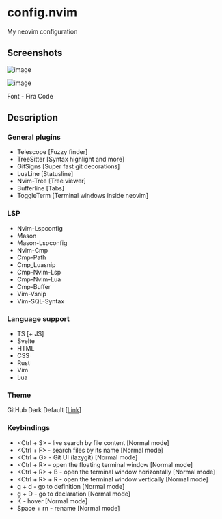 # config.nvim
My neovim configuration

## Screenshots

![image](https://user-images.githubusercontent.com/21990466/221374532-7527f6b5-20f2-4d39-8567-d470110793fd.png)

![image](https://user-images.githubusercontent.com/21990466/221374460-b2beb1e8-e669-44a8-8659-35f72f7b5503.png)

Font - Fira Code

## Description

### General plugins

- Telescope [Fuzzy finder]
- TreeSitter [Syntax highlight and more]
- GitSigns [Super fast git decorations]
- LuaLine [Statusline]
- Nvim-Tree [Tree viewer]
- Bufferline [Tabs]
- ToggleTerm [Terminal windows inside neovim]

### LSP
- Nvim-Lspconfig
- Mason
- Mason-Lspconfig
- Nvim-Cmp
- Cmp-Path
- Cmp_Luasnip
- Cmp-Nvim-Lsp
- Cmp-Nvim-Lua
- Cmp-Buffer
- Vim-Vsnip
- Vim-SQL-Syntax

### Language support
- TS [+ JS]
- Svelte
- HTML
- CSS
- Rust
- Vim
- Lua
 
### Theme
GitHub Dark Default [[Link](https://github.com/projekt0n/github-nvim-theme)]
 
### Keybindings
- <Ctrl + S> - live search by file content [Normal mode]
- <Ctrl + F> - search files by its name [Normal mode]
- <Ctrl + G> - Git UI (lazygit) [Normal mode]
- <Ctrl + R> - open the floating terminal window [Normal mode]
- <Ctrl + R> + B - open the terminal window horizontally [Normal mode]
- <Ctrl + R> + R - open the terminal window vertically [Normal mode]
- g + d - go to definition [Normal mode]
- g + D - go to declaration [Normal mode]
- K - hover [Normal mode]
- Space + rn - rename [Normal mode]
